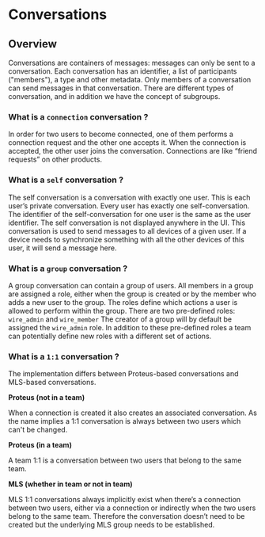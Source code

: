 # Conversations  

## Overview

Conversations are containers of messages: messages can only be sent to a conversation. Each conversation has an identifier, a list of participants ("members"), a type and other metadata. Only members of a conversation can send messages in that conversation.
There are different types of conversation, and in addition we have the concept of subgroups.

### What is a `connection` conversation ?

In order for two users to become connected, one of them performs a connection request and the other one accepts it.
When the connection is accepted, the other user joins the conversation.
Connections are like “friend requests” on other products.

### What is a `self` conversation ?

The self conversation is a conversation with exactly one user. This is each user’s private conversation. 
Every user has exactly one self-conversation. The identifier of the self-conversation for one user is the same as the user identifier.
The self conversation is not displayed anywhere in the UI. This conversation is used to send messages to all devices of a given user. 
If a device needs to synchronize something with all the other devices of this user, it will send a message here.

### What is a `group` conversation ?

A group conversation can contain a group of users.
All members in a group are assigned a role, either when the group is created or by the member who adds a new user to the group.
The roles define which actions a user is allowed to perform within the group.
There are two pre-defined roles: `wire_admin` and `wire_member`
The creator of a group will by default be assigned the `wire_admin` role.
In addition to these pre-defined roles a team can potentially define new roles with a different set of actions.

### What is a `1:1` conversation ?

The implementation differs between Proteus-based conversations and MLS-based conversations.

__Proteus (not in a team)__

When a connection is created it also creates an associated conversation. As the name implies a 1:1 conversation is always between two users which can't be changed.

__Proteus (in a team)__

A team 1:1 is a conversation between two users that belong to the same team.

__MLS (whether in team or not in team)__

MLS 1:1 conversations always implicitly exist when there’s a connection between two users, either via a connection or indirectly when the two users belong to the same team.
Therefore the conversation doesn’t need to be created but the underlying MLS group needs to be established.
